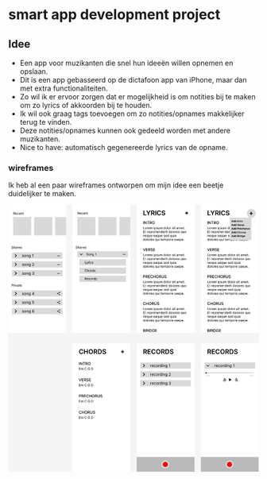 # smart app development project

## Idee

- Een app voor muzikanten die snel hun ideeën willen opnemen en opslaan.
- Dit is een app gebasseerd op de dictafoon app van iPhone, maar dan met extra functionaliteiten.
- Zo wil ik er ervoor zorgen dat er mogelijkheid is om notities bij te maken om zo lyrics of akkoorden bij te houden.
- Ik wil ook graag tags toevoegen om zo notities/opnames makkelijker terug te vinden.
- Deze notities/opnames kunnen ook gedeeld worden met andere muzikanten.
- Nice to have: automatisch gegenereerde lyrics van de opname.

### wireframes

Ik heb al een paar wireframes ontworpen om mijn idee een beetje duidelijker te maken.

![Frames figma](/images/App%20smart%20app%20development.png)
